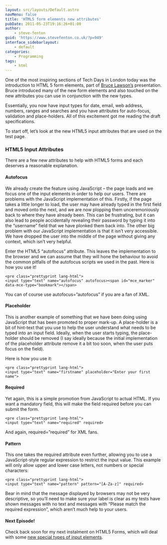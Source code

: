 ```yaml
---
layout: src/layouts/Default.astro
navMenu: false
title: 'HTML5 form elements new attributes'
pubDate: 2011-05-23T19:16:26+01:00
author:
    - steve-fenton
guid: 'https://www.stevefenton.co.uk/?p=949'
interface_sidebarlayout:
    - default
categories:
    - Programming
tags:
    - html
---
```


One of the most inspiring sections of Tech Days in London today was the introduction to HTML 5 form elements, part of [Bruce Lawson’s](http://www.brucelawson.co.uk/) presentation. Bruce introduced many of the new form elements and also touched on the new attributes you can use in conjunction with the new types.

Essentially, you now have input types for date, email, web address, numbers, ranges and searches and you have attributes for auto-focus, validation and place-holders. All of this excitement got me reading the draft specifications.

To start off, let’s look at the new HTML5 input attributes that are used on the test page.

### HTML5 Input Attributes

There are a few new attributes to help with HTML5 forms and each deserves a reasonable explanation.

#### Autofocus

We already create the feature using JavaScript – the page loads and we focus one of the input elements in order to help our users. There are problems with the JavaScript implementation of this. Firstly, if the page takes a little longer to load, the user may have already typed in the first field and moved onto the next, and we are now plopping them unceremoniously back to where they have already been. This can be frustrating, but it can also lead to people accidentally revealing their password by typing it into the “username” field that we have plonked them back into. The other big problem with our JavaScript implementation is that it isn’t very accessible. We have dropped the user into the middle of the page without giving any context, which isn’t very helpful.

Enter the HTML5 “autofocus” attribute. This leaves the implementation to the browser and we can assume that they will hone the behaviour to avoid the common pitfalls of the autofocus scripts we used in the past. Here is how you use it!

```
<pre class="prettyprint lang-html">
<input type="text" name="autofocus" autofocus><span id="mce_marker" data-mce-type="bookmark">​</span>
```
You can of course use autofocus=”autofocus” if you are a fan of XML.

#### Placeholder

This is another example of something that we have been doing using JavaScript that has been promoted to proper mark-up. A place-holder is a bit of hint-text that you use to help the user understand what needs to be typed into an input field. Ideally, when the user starts typing, the place-holder should be removed (I say ideally because the initial implementation of the placeholder attribute remove it a bit too soon, when the user puts focus on the field).

Here is how you use it:

```
<pre class="prettyprint lang-html">
<input type="text" name="firstname" placeholder="Enter your first name">
```
#### Required

Yet again, this is a simple promotion from JavaScript to actual HTML. If you want a mandatory field, this will make the field required before you can submit the form.

```
<pre class="prettyprint lang-html">
<input type="text" name="required" required>
```
And again, required=”required” for XML fans.

#### Pattern

This one takes the required attribute even further, allowing you to use a JavaScript-style regular expression to restrict the input value. This example will only allow upper and lower case letters, not numbers or special characters:

```
<pre class="prettyprint lang-html">
<input type="text" name="pattern" pattern="[A-Za-z]" required>
```
Bear in mind that the message displayed by browsers may not be very descriptive, so you’ll need to make sure your label is clear as my tests have shown messages with no text and messages with “Please match the required expression”, which aren’t much help to your users.

#### Next Episode!

Check back soon for my next instalment on HTML5 Forms, which will deal with some [new special types of input elements](/2011/05/HTML-5-Forms-Special-Input-Elements/).